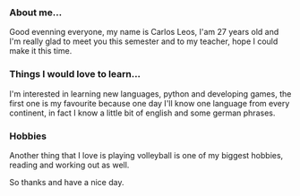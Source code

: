 
### About me...
Good evenning everyone, my name is Carlos Leos, I'am 27 years old and I'm really glad to meet you this semester and to my teacher, hope I could make it this time. 

### Things I would love to learn...
I'm interested in learning new languages, python and developing games, the first one is my favourite because one day I'll know one language from every continent, in fact I know a little bit of english and some german phrases.

### Hobbies
Another thing that I love is playing volleyball is one of my biggest hobbies, reading and working out as well.

So thanks and have a nice day.

